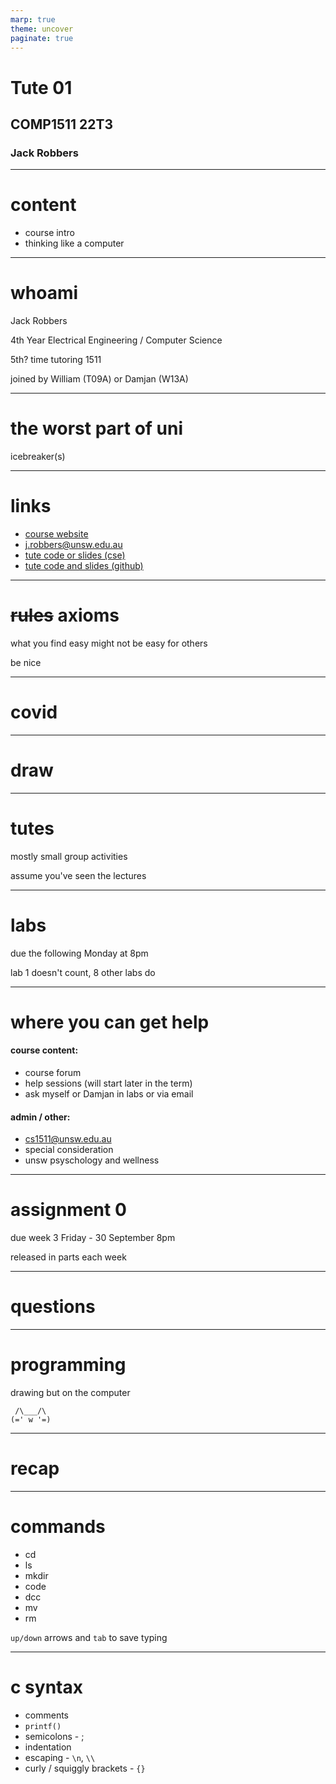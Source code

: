 ```yaml
---
marp: true
theme: uncover
paginate: true
---
```


# Tute 01 
## COMP1511 22T3
### Jack Robbers

---

# content

* course intro
* thinking like a computer

---

# whoami

Jack Robbers

4th Year Electrical Engineering / Computer Science

5th? time tutoring 1511

joined by William (T09A) or Damjan (W13A)

---

# the worst part of uni

icebreaker(s)

---

# links

* [course website](https://cgi.cse.unsw.edu.au/~cs1511/22T3)
* [j.robbers@unsw.edu.au](mailto:j.robbers@unsw.edu.au)
* [tute code or slides (cse)](https://web.cse.unsw.edu.au/~z5263682/comp1511-22T3)
* [tute code and slides (github)](https://github.com/JackRobbers/comp1511-22T3)

---

# ~~rules~~ axioms

what you find easy might not be easy for others

be nice

---

# covid

---

# draw

---

# tutes

mostly small group activities

assume you've seen the lectures

---

# labs

due the following Monday at 8pm

lab 1 doesn't count, 8 other labs do


---

# where you can get help

#### course content:
* course forum
* help sessions (will start later in the term)
* ask myself or Damjan in labs or via email


#### admin / other: 
* cs1511@unsw.edu.au 
* special consideration
* unsw psyschology and wellness

---

# assignment 0

due week 3 Friday - 30 September 8pm

released in parts each week

---

# questions 

---

# programming

drawing but on the computer

```
 /\___/\
(=' w '=)
```

--- 

# recap

---

# commands

* cd
* ls
* mkdir
* code
* dcc
* mv
* rm

`up/down` arrows and `tab` to save typing

---

# c syntax

* comments
* `printf()`
* semicolons - ;
* indentation
* escaping - `\n`, `\\`
* curly / squiggly brackets - `{}`

